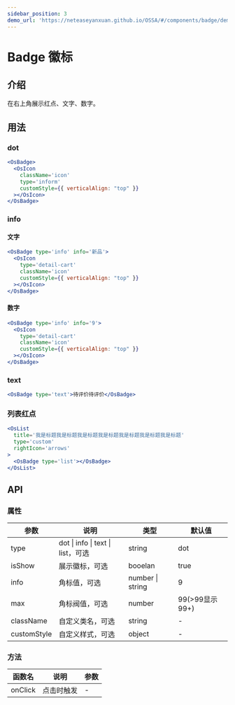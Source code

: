 ```yaml
---
sidebar_position: 3
demo_url: 'https://neteaseyanxuan.github.io/OSSA/#/components/badge/demo/index'
---
```


# Badge 徽标

## 介绍
在右上角展示红点、文字、数字。

## 用法
### dot
```jsx
<OsBadge> 
  <OsIcon
    className='icon'
    type='inform'
    customStyle={{ verticalAlign: "top" }}
  ></OsIcon>
</OsBadge>
```
### info

#### 文字
```jsx
<OsBadge type='info' info='新品'>
  <OsIcon
    type='detail-cart'
    className='icon'
    customStyle={{ verticalAlign: "top" }}
  ></OsIcon>
</OsBadge>
```
#### 数字
```jsx
<OsBadge type='info' info='9'>
  <OsIcon
    type='detail-cart'
    className='icon'
    customStyle={{ verticalAlign: "top" }}
  ></OsIcon>
</OsBadge>
```
### text
```jsx
<OsBadge type='text'>待评价待评价</OsBadge>
```
### 列表红点
```jsx
<OsList
  title='我是标题我是标题我是标题我是标题我是标题我是标题我是标题'
  type='custom'
  rightIcon='arrows'
>
  <OsBadge type='list'></OsBadge>
</OsList>
```



## API
### 属性
|参数|说明|类型|默认值|
|------|------|------|------|
|type|dot \| info \| text \| list，可选|string|dot|
|isShow|展示徽标，可选|booelan|true|
|info|角标值，可选|number \| string|9|
|max|角标阀值，可选|number|99\(\>99显示99\+\)|
|className|自定义类名，可选|string|-|
|customStyle|自定义样式，可选|object|-|


### 方法
|函数名|说明|参数|
|------|------|------|
|onClick|点击时触发|-|

